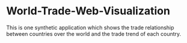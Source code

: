 # World-Trade-Web-Visualization
This is one synthetic application which shows the trade relationship between countries over the world and the trade trend of each country.
